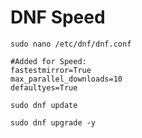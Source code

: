 # DNF Speed
```
sudo nano /etc/dnf/dnf.conf
```

```
#Added for Speed:
fastestmirror=True
max_parallel_downloads=10
defaultyes=True
```

```
sudo dnf update
```

```
sudo dnf upgrade -y
```

```
```

```
```

```
```

```
```

```
```

